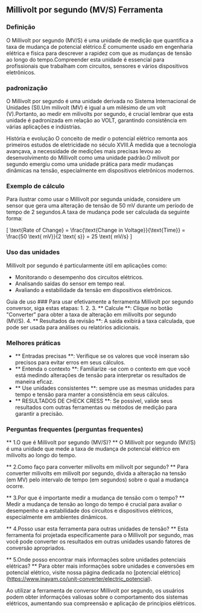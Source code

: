 ## Millivolt por segundo (MV/S) Ferramenta

### Definição
O Millivolt por segundo (MV/S) é uma unidade de medição que quantifica a taxa de mudança de potencial elétrico.É comumente usado em engenharia elétrica e física para descrever a rapidez com que as mudanças de tensão ao longo do tempo.Compreender esta unidade é essencial para profissionais que trabalham com circuitos, sensores e vários dispositivos eletrônicos.

### padronização
O Millivolt por segundo é uma unidade derivada no Sistema Internacional de Unidades (SI).Um milivolt (MV) é igual a um milésimo de um volt (V).Portanto, ao medir em milivolts por segundo, é crucial lembrar que esta unidade é padronizada em relação ao VOLT, garantindo consistência em várias aplicações e indústrias.

História e evolução
O conceito de medir o potencial elétrico remonta aos primeiros estudos de eletricidade no século XVIII.À medida que a tecnologia avançava, a necessidade de medições mais precisas levou ao desenvolvimento do Millivolt como uma unidade padrão.O milivolt por segundo emergiu como uma unidade prática para medir mudanças dinâmicas na tensão, especialmente em dispositivos eletrônicos modernos.

### Exemplo de cálculo
Para ilustrar como usar o Millivolt por segunda unidade, considere um sensor que gera uma alteração de tensão de 50 mV durante um período de tempo de 2 segundos.A taxa de mudança pode ser calculada da seguinte forma:

\[ \text{Rate of Change} = \frac{\text{Change in Voltage}}{\text{Time}} = \frac{50 \text{ mV}}{2 \text{ s}} = 25 \text{ mV/s} \]

### Uso das unidades
Millivolt por segundo é particularmente útil em aplicações como:
- Monitorando o desempenho dos circuitos elétricos.
- Analisando saídas do sensor em tempo real.
- Avaliando a estabilidade da tensão em dispositivos eletrônicos.

Guia de uso ###
Para usar efetivamente a ferramenta Millivolt por segundo conversor, siga estas etapas:
1.
2.
3. ** Calcule **: Clique no botão "Converter" para obter a taxa de alteração em milivolts por segundo (MV/S).
4. ** Resultados da revisão **: A saída exibirá a taxa calculada, que pode ser usada para análises ou relatórios adicionais.

### Melhores práticas
- ** Entradas precisas **: Verifique se os valores que você inseram são precisos para evitar erros em seus cálculos.
- ** Entenda o contexto **: Familiarize -se com o contexto em que você está medindo alterações de tensão para interpretar os resultados de maneira eficaz.
- ** Use unidades consistentes **: sempre use as mesmas unidades para tempo e tensão para manter a consistência em seus cálculos.
- ** RESULTADOS DE CHECK CRESS **: Se possível, valide seus resultados com outras ferramentas ou métodos de medição para garantir a precisão.

### Perguntas frequentes (perguntas frequentes)

** 1.O que é Millivolt por segundo (MV/S)? **
O Millivolt por segundo (MV/S) é uma unidade que mede a taxa de mudança de potencial elétrico em milivolts ao longo do tempo.

** 2.Como faço para converter milivolts em milivolt por segundo? **
Para converter milivolts em milivolt por segundo, divida a alteração na tensão (em MV) pelo intervalo de tempo (em segundos) sobre o qual a mudança ocorre.

** 3.Por que é importante medir a mudança de tensão com o tempo? **
Medir a mudança de tensão ao longo do tempo é crucial para avaliar o desempenho e a estabilidade dos circuitos e dispositivos elétricos, especialmente em ambientes dinâmicos.

** 4.Posso usar esta ferramenta para outras unidades de tensão? **
Esta ferramenta foi projetada especificamente para o Millivolt por segundo, mas você pode converter os resultados em outras unidades usando fatores de conversão apropriados.

** 5.Onde posso encontrar mais informações sobre unidades potenciais elétricas? **
Para obter mais informações sobre unidades e conversões em potencial elétrico, visite nossa página dedicada no [potencial elétrico] (https://www.inayam.co/unit-converter/electric_potencial).

Ao utilizar a ferramenta de conversor Millivolt por segundo, os usuários podem obter informações valiosas sobre o comportamento dos sistemas elétricos, aumentando sua compreensão e aplicação de princípios elétricos.
